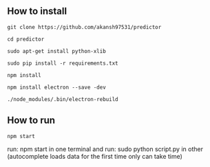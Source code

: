 
## How to install
```
git clone https://github.com/akansh97531/predictor

cd predictor

sudo apt-get install python-xlib

sudo pip install -r requirements.txt

npm install

npm install electron --save -dev

./node_modules/.bin/electron-rebuild

```
## How to run

```
npm start
```
run: npm start    in one terminal 
and run: sudo python script.py   in other (autocomplete loads data for the first time only can take time)

